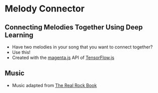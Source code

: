 # Melody Connector
## Connecting Melodies Together Using Deep Learning
- Have two melodies in your song that you want to connect together?
- Use this!
- Created with the [magenta.js](https://magenta.tensorflow.org/js-announce) API of [TensorFlow.js](https://www.tensorflow.org/js)

## Music
- Music adapted from [The Real Rock Book](https://www.amazon.com/Real-Rock-Book-Instruments/dp/1423453883)
